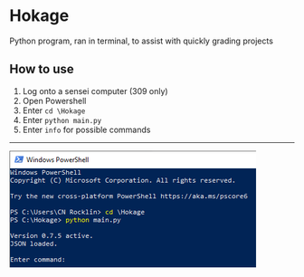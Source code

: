 # Hokage
Python program, ran in terminal, to assist with quickly grading projects
## How to use
1. Log onto a sensei computer (309 only)
2. Open Powershell
3. Enter `cd \Hokage`
4. Enter `python main.py`
5. Enter `info` for possible commands
---
![howto](/howto.png)
